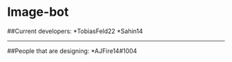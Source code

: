 # Image-bot

##Current developers:
*TobiasFeld22
*Sahin14

***
##People that are designing:
*AJFire14#1004
